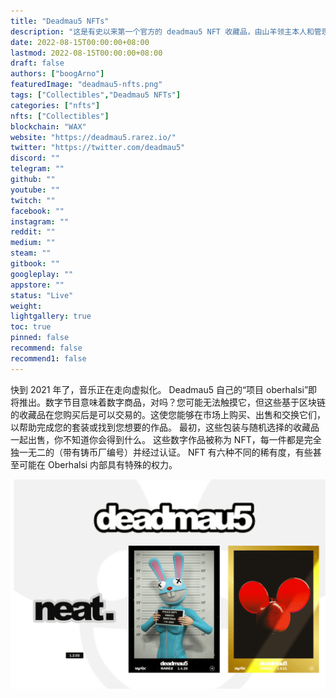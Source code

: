 ```yaml
---
title: "Deadmau5 NFTs"
description: "这是有史以来第一个官方的 deadmau5 NFT 收藏品，由山羊领主本人和管理团队批准。所有 deadmau5 IP 均属于 Epicwin Ltd。"
date: 2022-08-15T00:00:00+08:00
lastmod: 2022-08-15T00:00:00+08:00
draft: false
authors: ["boogArno"]
featuredImage: "deadmau5-nfts.png"
tags: ["Collectibles","Deadmau5 NFTs"]
categories: ["nfts"]
nfts: ["Collectibles"]
blockchain: "WAX"
website: "https://deadmau5.rarez.io/"
twitter: "https://twitter.com/deadmau5"
discord: ""
telegram: ""
github: ""
youtube: ""
twitch: ""
facebook: ""
instagram: ""
reddit: ""
medium: ""
steam: ""
gitbook: ""
googleplay: ""
appstore: ""
status: "Live"
weight: 
lightgallery: true
toc: true
pinned: false
recommend: false
recommend1: false
---
```

快到 2021 年了，音乐正在走向虚拟化。 Deadmau5 自己的“项目 oberhalsi”即将推出。数字节目意味着数字商品，对吗？您可能无法触摸它，但这些基于区块链的收藏品在您购买后是可以交易的。这使您能够在市场上购买、出售和交换它们，以帮助完成您的套装或找到您想要的作品。
最初，这些包装与随机选择的收藏品一起出售，你不知道你会得到什么。
这些数字作品被称为 NFT，每一件都是完全独一无二的（带有铸币厂编号）并经过认证。 NFT 有六种不同的稀有度，有些甚至可能在 Oberhalsi 内部具有特殊的权力。



![deadmau5nfts-dapp-collectibles-wax-image1_dced79a0a123356b972d7c5a94737225](deadmau5nfts-dapp-collectibles-wax-image1_dced79a0a123356b972d7c5a94737225.png)